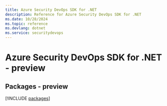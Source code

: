 ```yaml
---
title: Azure Security DevOps SDK for .NET
description: Reference for Azure Security DevOps SDK for .NET
ms.date: 10/28/2024
ms.topic: reference
ms.devlang: dotnet
ms.service: securitydevops
---
```

# Azure Security DevOps SDK for .NET - preview
## Packages - preview
[!INCLUDE [packages](security-devops-index.md)]
